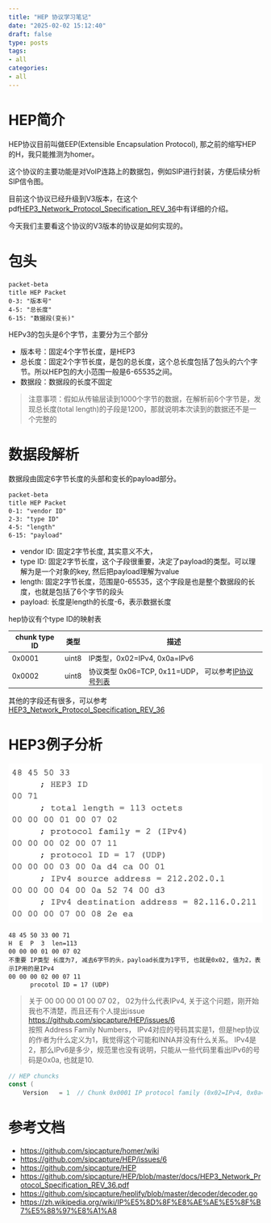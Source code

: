 ```yaml
---
title: "HEP 协议学习笔记"
date: "2025-02-02 15:12:40"
draft: false
type: posts
tags:
- all
categories:
- all
---
```


# HEP简介

HEP协议目前叫做EEP(Extensible Encapsulation Protocol), 那之前的缩写HEP的H，我只能推测为homer。

这个协议的主要功能是对VoIP连路上的数据包，例如SIP进行封装，方便后续分析SIP信令图。

目前这个协议已经升级到V3版本，在这个pdf[HEP3_Network_Protocol_Specification_REV_36](https://github.com/sipcapture/HEP/blob/master/docs/HEP3_Network_Protocol_Specification_REV_36.pdf)中有详细的介绍。

今天我们主要看这个协议的V3版本的协议是如何实现的。


# 包头

```mermaid
packet-beta
title HEP Packet
0-3: "版本号"
4-5: "总长度"
6-15: "数据段(变长)"
```

HEPv3的包头是6个字节，主要分为三个部分
- 版本号：固定4个字节长度，是HEP3
- 总长度：固定2个字节长度，是包的总长度，这个总长度包括了包头的六个字节。所以HEP包的大小范围一般是6-65535之间。
- 数据段：数据段的长度不固定

> 注意事项：假如从传输层读到1000个字节的数据，在解析前6个字节是，发现总长度(total length)的子段是1200，那就说明本次读到的数据还不是一个完整的

# 数据段解析

数据段由固定6字节长度的头部和变长的payload部分。

```mermaid
packet-beta
title HEP Packet
0-1: "vendor ID"
2-3: "type ID"
4-5: "length"
6-15: "payload"
```
- vendor ID: 固定2字节长度, 其实意义不大，
- type ID: 固定2字节长度，这个子段很重要，决定了payload的类型。可以理解为是一个对象的key, 然后把payload理解为value
- length: 固定2字节长度，范围是0-65535，这个字段是也是整个数据段的长度，也就是包括了6个字节的段头
- payload: 长度是length的长度-6，表示数据长度

hep协议有个type ID的映射表

| chunk type ID | 类型 | 描述 |
| --- | --- | --- |
| 0x0001 | uint8 | IP类型，0x02=IPv4, 0x0a=IPv6 
| 0x0002 | uint8 | 协议类型 0x06=TCP, 0x11=UDP， 可以参考[IP协议号列表](https://zh.wikipedia.org/wiki/IP%E5%8D%8F%E8%AE%AE%E5%8F%B7%E5%88%97%E8%A1%A8)

其他的字段还有很多，可以参考[HEP3_Network_Protocol_Specification_REV_36](https://github.com/sipcapture/HEP/blob/master/docs/HEP3_Network_Protocol_Specification_REV_36.pdf)


# HEP3例子分析

![](atta/2025-02-02-18-02-31.png)

```
48 45 50 33 00 71
H  E  P  3  len=113
00 00 00 01 00 07 02
不重要 IP类型 长度为7, 减去6字节的头，payload长度为1字节, 也就是0x02, 值为2，表示IP用的是IPv4
00 00 00 02 00 07 11
      procotol ID = 17 (UDP)
```

> 关于 00 00 00 01 00 07 02， 02为什么代表IPv4, 关于这个问题，刚开始我也不清楚，而且还有个人提出issue https://github.com/sipcapture/HEP/issues/6  
> 按照 Address Family Numbers， IPv4对应的号码其实是1，但是hep协议的作者为什么定义为1，我觉得这个可能和INNA并没有什么关系。
> IPv4是2，那么IPv6是多少，规范里也没有说明，只能从一些代码里看出IPv6的号码是0x0a, 也就是10.

```go
// HEP chuncks
const (
	Version   = 1  // Chunk 0x0001 IP protocol family (0x02=IPv4, 0x0a=IPv6)
```


# 参考文档
- https://github.com/sipcapture/homer/wiki
- https://github.com/sipcapture/HEP/issues/6
- https://github.com/sipcapture/HEP
- https://github.com/sipcapture/HEP/blob/master/docs/HEP3_Network_Protocol_Specification_REV_36.pdf
- https://github.com/sipcapture/heplify/blob/master/decoder/decoder.go
- https://zh.wikipedia.org/wiki/IP%E5%8D%8F%E8%AE%AE%E5%8F%B7%E5%88%97%E8%A1%A8